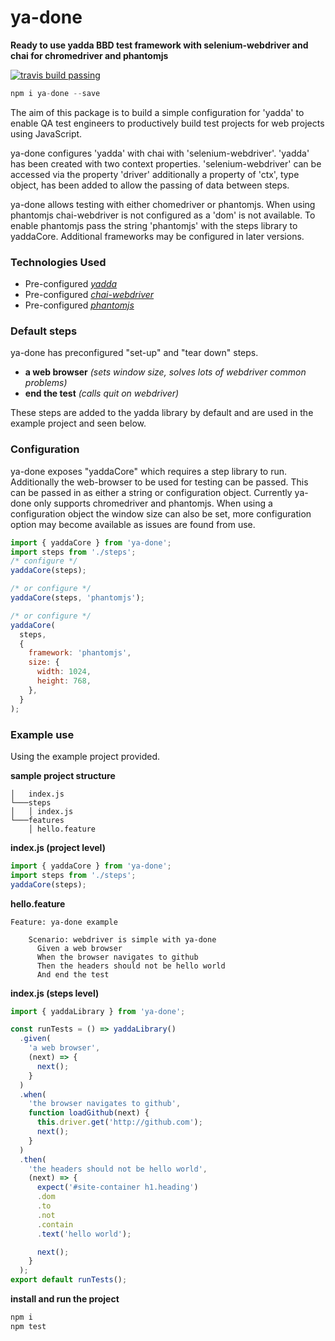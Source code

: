 # ya-done

  **Ready to use yadda BBD test framework with selenium-webdriver and chai for chromedriver and phantomjs**  

[![travis build passing](https://travis-ci.org/britishgas-engineering/ya-done.svg?branch=master)](https://travis-ci.org/britishgas-engineering/ya-done)

```js
npm i ya-done --save
```
The aim of this package is to build a simple configuration for 'yadda' to enable QA test engineers to productively build test projects for web projects using JavaScript.

ya-done configures 'yadda' with chai with 'selenium-webdriver'. 'yadda' has been created with two context properties.  'selenium-webdriver' can be accessed via the property 'driver' additionally a property of 'ctx', type object, has been added to allow the passing of data between steps.

ya-done allows testing with either chomedriver or phantomjs.  When using phantomjs chai-webdriver is not configured as a 'dom' is not available. To enable phantomjs pass the string 'phantomjs' with the steps library to yaddaCore. Additional frameworks may be configured in later versions.

### Technologies Used
- Pre-configured  _[yadda](https://github.com/acuminous/yadda)_
- Pre-configured  _[chai-webdriver](http://chaijs.com/plugins/chai-webdriver)_
- Pre-configured  _[phantomjs](http://phantomjs.org)_

### Default steps
ya-done has preconfigured "set-up" and "tear down" steps.
- **a web browser** _(sets window size, solves lots of webdriver common problems)_
- **end the test** _(calls quit on webdriver)_

These steps are added to the yadda library by default and are used in the example project and seen below.

### Configuration
ya-done exposes "yaddaCore" which requires a step library to run.  Additionally the web-browser to be used for testing can be passed. This can be passed in as either a string or configuration object. Currently ya-done only supports chromedriver and phantomjs. When using a configuration object the window size can also be set, more configuration option may become available as issues are found from use.

```js
import { yaddaCore } from 'ya-done';
import steps from './steps';
/* configure */
yaddaCore(steps);

/* or configure */
yaddaCore(steps, 'phantomjs');

/* or configure */
yaddaCore(
  steps,
  {
    framework: 'phantomjs',
    size: {
      width: 1024,
      height: 768,
    },
  }
);
```

### Example use
Using the example project provided.

**sample project structure**
```
│   index.js    
└───steps
│   │ index.js
└───features
    │ hello.feature
```

**index.js (project level)**
```js
import { yaddaCore } from 'ya-done';
import steps from './steps';
yaddaCore(steps);
```

**hello.feature**
```feature
Feature: ya-done example

    Scenario: webdriver is simple with ya-done
      Given a web browser
      When the browser navigates to github
      Then the headers should not be hello world
      And end the test
```

**index.js  (steps level)**
```js
import { yaddaLibrary } from 'ya-done';

const runTests = () => yaddaLibrary()
  .given(
    'a web browser',
    (next) => {
      next();
    }
  )
  .when(
    'the browser navigates to github',
    function loadGithub(next) {
      this.driver.get('http://github.com');
      next();
    }
  )
  .then(
    'the headers should not be hello world',
    (next) => {
      expect('#site-container h1.heading')
      .dom
      .to
      .not
      .contain
      .text('hello world');

      next();
    }
  );
export default runTests();
```

**install and run the project**
```js
npm i
npm test
```
